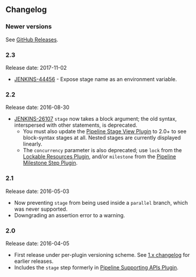 ## Changelog

### Newer versions

See [GitHub Releases](https://github.com/jenkinsci/pipeline-stage-step-plugin/releases).

### 2.3 

Release date: 2017-11-02

-   [JENKINS-44456](https://issues.jenkins-ci.org/browse/JENKINS-44456) -
    Expose stage name as an environment variable.

### 2.2 

Release date: 2016-08-30

-   [JENKINS-26107](https://issues.jenkins-ci.org/browse/JENKINS-26107)
    `stage` now takes a block argument; the old syntax, interspersed
    with other statements, is deprecated.
    -   You must also update the [Pipeline Stage View
        Plugin](https://plugins.jenkins.io/pipeline-stage-view)
        to 2.0+ to see block-syntax stages at all. Nested stages are
        currently displayed linearly.
    -   The `concurrency` parameter is also deprecated; use `lock` from
        the [Lockable Resources
        Plugin](https://plugins.jenkins.io/lockable-resources),
        and/or `milestone` from the [Pipeline Milestone Step
        Plugin](https://plugins.jenkins.io/pipeline-milestone-step).

### 2.1 

Release date: 2016-05-03

-   Now preventing `stage` from being used inside a `parallel` branch,
    which was never supported.
-   Downgrading an assertion error to a warning.

### 2.0 

Release date: 2016-04-05

-   First release under per-plugin versioning scheme. See [1.x
    changelog](https://github.com/jenkinsci/workflow-plugin/blob/82e7defa37c05c5f004f1ba01c93df61ea7868a5/CHANGES.md)
    for earlier releases.
-   Includes the `stage` step formerly in [Pipeline Supporting APIs
    Plugin](https://plugins.jenkins.io/workflow-support).
